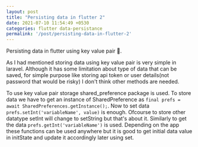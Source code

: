 ```yaml
---
layout: post
title: "Persisting data in flutter 2"
date: 2021-07-10 11:54:49 +0530
categories: flutter data-persistance
permalink: '/post/persisting-data-in-flutter-2'
---
```


Persisting data in flutter using key value pair 📱.

As I had mentioned storing data using key value pair is very simple in laravel. Although it has some limitation about type of data that can be saved, for simple purpose like storing api token or user details(not password that would be risky) I don't think other methods are needed.

To use key value pair storage shared_preference package is used. To store data we have to get an instance of SharedPreference as `final prefs = await SharedPreferences.getInstance();`. Now to set data `prefs.setInt('variableName', value)` is enough. Ofcourse to store other datatype setInt will change to setString but that's about it. Similarly to get the data `prefs.getInt('variableName')` is used. Depending on the app these functions can be used anywhere but it is good to get initial data value in initState and update it accordingly later using set. 